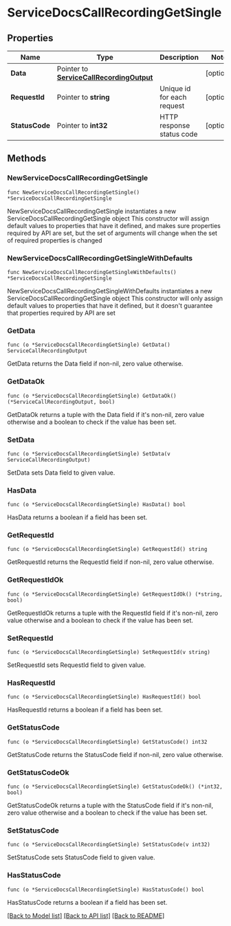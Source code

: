 # ServiceDocsCallRecordingGetSingle

## Properties

Name | Type | Description | Notes
------------ | ------------- | ------------- | -------------
**Data** | Pointer to [**ServiceCallRecordingOutput**](ServiceCallRecordingOutput.md) |  | [optional] 
**RequestId** | Pointer to **string** | Unique id for each request | [optional] 
**StatusCode** | Pointer to **int32** | HTTP response status code | [optional] 

## Methods

### NewServiceDocsCallRecordingGetSingle

`func NewServiceDocsCallRecordingGetSingle() *ServiceDocsCallRecordingGetSingle`

NewServiceDocsCallRecordingGetSingle instantiates a new ServiceDocsCallRecordingGetSingle object
This constructor will assign default values to properties that have it defined,
and makes sure properties required by API are set, but the set of arguments
will change when the set of required properties is changed

### NewServiceDocsCallRecordingGetSingleWithDefaults

`func NewServiceDocsCallRecordingGetSingleWithDefaults() *ServiceDocsCallRecordingGetSingle`

NewServiceDocsCallRecordingGetSingleWithDefaults instantiates a new ServiceDocsCallRecordingGetSingle object
This constructor will only assign default values to properties that have it defined,
but it doesn't guarantee that properties required by API are set

### GetData

`func (o *ServiceDocsCallRecordingGetSingle) GetData() ServiceCallRecordingOutput`

GetData returns the Data field if non-nil, zero value otherwise.

### GetDataOk

`func (o *ServiceDocsCallRecordingGetSingle) GetDataOk() (*ServiceCallRecordingOutput, bool)`

GetDataOk returns a tuple with the Data field if it's non-nil, zero value otherwise
and a boolean to check if the value has been set.

### SetData

`func (o *ServiceDocsCallRecordingGetSingle) SetData(v ServiceCallRecordingOutput)`

SetData sets Data field to given value.

### HasData

`func (o *ServiceDocsCallRecordingGetSingle) HasData() bool`

HasData returns a boolean if a field has been set.

### GetRequestId

`func (o *ServiceDocsCallRecordingGetSingle) GetRequestId() string`

GetRequestId returns the RequestId field if non-nil, zero value otherwise.

### GetRequestIdOk

`func (o *ServiceDocsCallRecordingGetSingle) GetRequestIdOk() (*string, bool)`

GetRequestIdOk returns a tuple with the RequestId field if it's non-nil, zero value otherwise
and a boolean to check if the value has been set.

### SetRequestId

`func (o *ServiceDocsCallRecordingGetSingle) SetRequestId(v string)`

SetRequestId sets RequestId field to given value.

### HasRequestId

`func (o *ServiceDocsCallRecordingGetSingle) HasRequestId() bool`

HasRequestId returns a boolean if a field has been set.

### GetStatusCode

`func (o *ServiceDocsCallRecordingGetSingle) GetStatusCode() int32`

GetStatusCode returns the StatusCode field if non-nil, zero value otherwise.

### GetStatusCodeOk

`func (o *ServiceDocsCallRecordingGetSingle) GetStatusCodeOk() (*int32, bool)`

GetStatusCodeOk returns a tuple with the StatusCode field if it's non-nil, zero value otherwise
and a boolean to check if the value has been set.

### SetStatusCode

`func (o *ServiceDocsCallRecordingGetSingle) SetStatusCode(v int32)`

SetStatusCode sets StatusCode field to given value.

### HasStatusCode

`func (o *ServiceDocsCallRecordingGetSingle) HasStatusCode() bool`

HasStatusCode returns a boolean if a field has been set.


[[Back to Model list]](../README.md#documentation-for-models) [[Back to API list]](../README.md#documentation-for-api-endpoints) [[Back to README]](../README.md)


